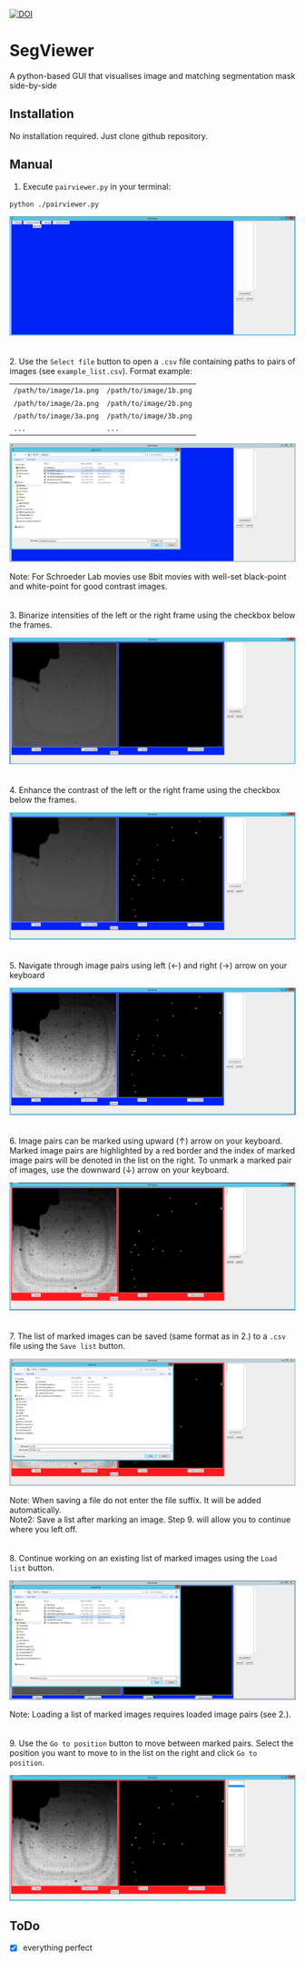 [![DOI](https://zenodo.org/badge/321654958.svg)](https://zenodo.org/doi/10.5281/zenodo.10067229)

# SegViewer
A python-based GUI that visualises image and matching segmentation mask side-by-side

## Installation
No installation required. Just clone github repository.

## Manual
1. Execute `pairviewer.py` in your terminal:

```bash
python ./pairviewer.py
```

![Alt text](./images/1.png "Start-up screen")
\
\
\
2. Use the `Select file` button to open a `.csv` file containing paths to pairs of images (see `example_list.csv`). Format example:

|                        |                        |
|----------------------- | -----------------------|
|`/path/to/image/1a.png` | `/path/to/image/1b.png`|
|`/path/to/image/2a.png` | `/path/to/image/2b.png`|
|`/path/to/image/3a.png` | `/path/to/image/3b.png`|
|`...`                   | `...`                  |

![Alt text](./images/2.png "File selection")

Note: For Schroeder Lab movies use 8bit movies with well-set black-point and white-point for good contrast
images.
\
\
\
3. Binarize intensities of the left or the right frame using the checkbox below the frames.

![Alt text](./images/3.png "Image binarization")
\
\
\
4. Enhance the contrast of the left or the right frame using the checkbox below the frames.

![Alt text](./images/4.png "Enhance contrast")
\
\
\
5. Navigate through image pairs using left (&#8592;) and right (&#8594;) arrow on your keyboard

![Alt text](./images/5.png "Navigate through images")
\
\
\
6. Image pairs can be marked using upward (&#8593;) arrow on your keyboard. Marked image pairs are highlighted by
   a red border and the index of marked image pairs will be denoted in the list on the right. To unmark a marked
   pair of images, use the downward (&#8595;) arrow on your keyboard.

![Alt text](./images/6.png "Mark images")
\
\
\
7. The list of marked images can be saved (same format as in 2.) to a `.csv` file using the `Save list` button.

![Alt text](./images/7.png "Save marked pairs")

Note: When saving a file do not enter the file suffix. It will be added automatically.\
Note2: Save a list after marking an image. Step 9. will allow you to continue where you left off.
\
\
\
8. Continue working on an existing list of marked images using the `Load list` button.

![Alt text](./images/8.png "Load marked pairs")

Note: Loading a list of marked images requires loaded image pairs (see 2.).
\
\
\
9. Use the `Go to position` button to move between marked pairs. Select the position you want to move to in the
   list on the right and click `Go to position`.

![Alt text](./images/9.png "Go to position")

## ToDo
- [x] everything perfect
